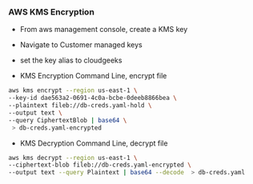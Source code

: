 ### AWS KMS Encryption

- From aws management console, create a KMS key
- Navigate to Customer managed keys
- set the key alias to cloudgeeks

- KMS Encryption Command Line, encrypt file
```bash
aws kms encrypt --region us-east-1 \
--key-id dae563a2-0691-4c0a-bcbe-0deeb8866bea \
--plaintext fileb://db-creds.yaml-hold \
--output text \
--query CiphertextBlob | base64 \
 > db-creds.yaml-encrypted
```

- KMS Decryption Command Line, decrypt file
```bash
aws kms decrypt --region us-east-1 \
--ciphertext-blob fileb://db-creds.yaml-encrypted \
--output text --query Plaintext | base64 --decode  > db-creds.yaml
```